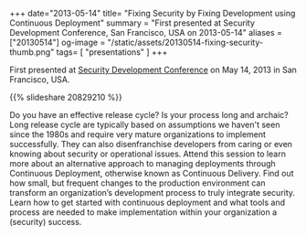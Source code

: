 +++
date="2013-05-14"
title= "Fixing Security by Fixing Development using Continuous Deployment"
summary = "First presented at Security Development Conference, San Francisco, USA on 2013-05-14"
aliases = ["20130514"]
og-image = "/static/assets/20130514-fixing-security-thumb.png"
tags= [ "presentations" ]
+++

First presented at [Security Development Conference](http://www.securitydevelopmentconference.com/) on May 14, 2013 in San Francisco, USA.

{{% slideshare 20829210 %}}

Do you have an effective release cycle? Is your process long and
archaic? Long release cycle are typically based on assumptions we
haven't seen since the 1980s and require very mature organizations to
implement successfully. They can also disenfranchise developers from
caring or even knowing about security or operational issues. Attend
this session to learn more about an alternative approach to managing
deployments through Continuous Deployment, otherwise known as
Continuous Delivery. Find out how small, but frequent changes to the
production environment can transform an organization’s development
process to truly integrate security. Learn how to get started with
continuous deployment and what tools and process are needed to make
implementation within your organization a (security) success.
